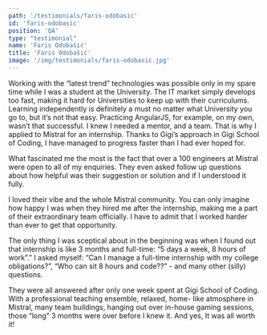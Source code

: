 ```yaml
---
path: '/testimonials/faris-odobasic'
id: 'faris-odobasic'
position: 'QA'
type: "testimonial"
name: 'Faris Odobašić'
title: 'Faris Odobašić'
image: '/img/testimonials/faris-odobasic.jpg'
---
```


Working with the “latest trend” technologies was possible only in my spare time while I was a student at the University. The IT market simply develops too fast, making  it hard for Universities to keep up with their curriculums. Learning independently is definitely a must no matter what University you go to, but it’s not that easy. Practicing AngularJS, for example, on my own, wasn’t that successful. I knew I needed a mentor, and a team. That is why I applied to Mistral for an internship. Thanks to Gigi’s approach in Gigi School of Coding, I have managed to progress faster than I had ever hoped for.

What fascinated me the most is the fact that over a 100 engineers at Mistral were open to all of my enquiries. They even asked follow up questions about how helpful was their suggestion or solution and if I understood it fully.

I loved their vibe and the whole Mistral community. You can only imagine how happy I was when they hired me after the internship, making me a part of their extraordinary team officially. I have to admit that I worked harder than ever to get that opportunity.

The only thing I was sceptical about in the beginning was when I found out that internship is like 3 months and full-time: “5 days a week, 8 hours of work”.” I asked myself: “Can I manage a full-time internship with my college obligations?”, “Who can sit 8 hours and code??” - and many other (silly) questions.

They were all answered after only one week spent at Gigi School of Coding. With a professional teaching ensemble, relaxed, home- like atmosphere in Mistral, many team buildings, hanging out over in-house gaming sessions, those “long” 3 months were over before I knew it. And yes, It was all worth it!
